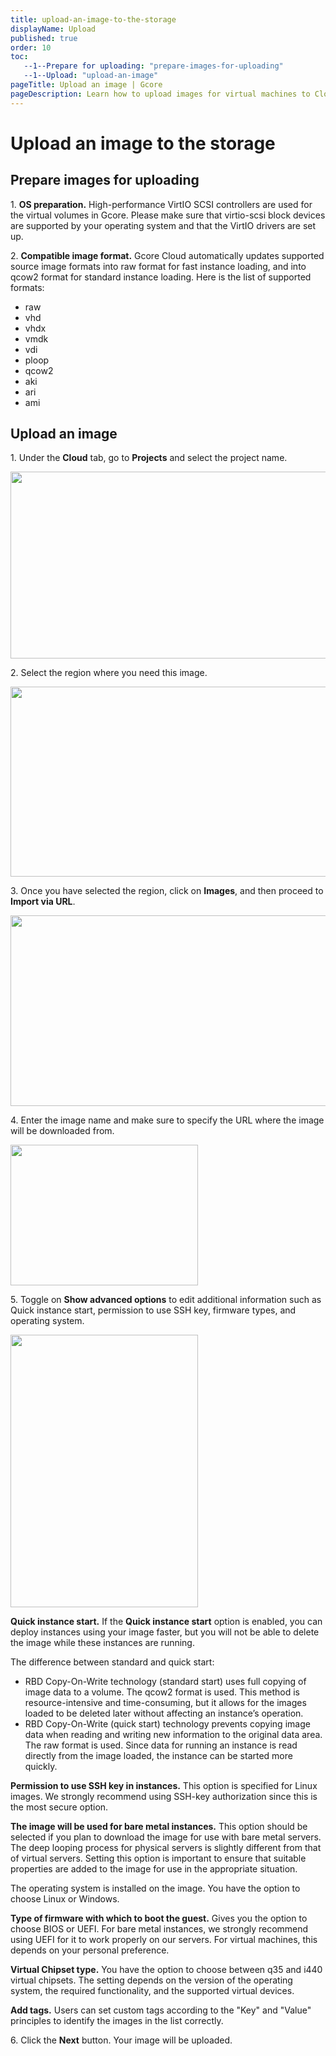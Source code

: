 ```yaml
---
title: upload-an-image-to-the-storage
displayName: Upload
published: true
order: 10
toc:
   --1--Prepare for uploading: "prepare-images-for-uploading"
   --1--Upload: "upload-an-image"
pageTitle: Upload an image | Gcore
pageDescription: Learn how to upload images for virtual machines to Cloud storage.
---
```

# Upload an image to the storage

## Prepare images for uploading

1. **OS preparation.** High-performance VirtIO SCSI controllers are used for the virtual volumes in Gcore. Please make sure that virtio-scsi block devices are supported by your operating system and that the VirtIO drivers are set up.

2\. **Compatible image format.** Gcore Cloud automatically updates supported source image formats into raw format for fast instance loading, and into qcow2 format for standard instance loading. Here is the list of supported formats:

*   raw
*   vhd
*   vhdx
*   vmdk
*   vdi
*   ploop
*   qcow2
*   aki
*   ari
*   ami

## Upload an image

1. Under the **Cloud** tab, go to **Projects** and select the project name.

<img src="https://assets.gcore.pro/docs/cloud/images/upload-an-image-to-the-storage/12397877016977.png" alt="" width="665" height="299">

2. Select the region where you need this image.

<img src="https://assets.gcore.pro/docs/cloud/images/upload-an-image-to-the-storage/12397876992273.png" alt="" width="666" height="304">

3. Once you have selected the region, click on **Images**, and then proceed to **Import via URL**.

<img src="https://assets.gcore.pro/docs/cloud/images/upload-an-image-to-the-storage/12397871888145.png" alt="" width="666" height="305">

4. Enter the image name and make sure to specify the URL where the image will be downloaded from.

<img src="https://assets.gcore.pro/docs/cloud/images/upload-an-image-to-the-storage/12397872071313.png" alt="" width="300" height="225">

5. Toggle on **Show advanced options** to edit additional information such as Quick instance start, permission to use SSH key, firmware types, and operating system.

<img src="https://assets.gcore.pro/docs/cloud/images/upload-an-image-to-the-storage/12397872160785.png" alt="" width="300" height="436">

**Quick instance start.** If the **Quick instance start** option is enabled, you can deploy instances using your image faster, but you will not be able to delete the image while these instances are running.

The difference between standard and quick start:

*   RBD Copy-On-Write technology (standard start) uses full copying of image data to a volume. The qcow2 format is used. This method is resource-intensive and time-consuming, but it allows for the images loaded to be deleted later without affecting an instance’s operation.
*   RBD Copy-On-Write (quick start) technology prevents copying image data when reading and writing new information to the original data area. The raw format is used. Since data for running an instance is read directly from the image loaded, the instance can be started more quickly.

**Permission to use SSH key in instances.** This option is specified for Linux images. We strongly recommend using SSH-key authorization since this is the most secure option.

**The image will be used for bare metal instances.** This option should be selected if you plan to download the image for use with bare metal servers. The deep looping process for physical servers is slightly different from that of virtual servers. Setting this option is important to ensure that suitable properties are added to the image for use in the appropriate situation.

The operating system is installed on the image. You have the option to choose Linux or Windows.

**Type of firmware with which to boot the guest.** Gives you the option to choose BIOS or UEFI. For bare metal instances, we strongly recommend using UEFI for it to work properly on our servers. For virtual machines, this depends on your personal preference.

**Virtual Chipset type.** You have the option to choose between q35 and i440 virtual chipsets. The setting depends on the version of the operating system, the required functionality, and the supported virtual devices.

**Add tags.** Users can set custom tags according to the "Key" and "Value" principles to identify the images in the list correctly.

6. Click the **Next** button. Your image will be uploaded.